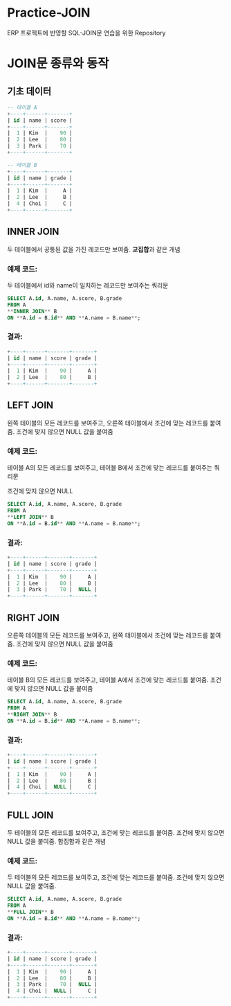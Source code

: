 # Practice-JOIN
ERP 프로젝트에 반영할 SQL-JOIN문 연습을 위한 Repository

# JOIN문 종류와 동작

## 기초 데이터

```sql
-- 테이블 A
+----+------+-------+
| id | name | score |
+----+------+-------+
|  1 | Kim  |    90 |
|  2 | Lee  |    80 |
|  3 | Park |    70 |
+----+------+-------+

-- 테이블 B
+----+------+-------+
| id | name | grade |
+----+------+-------+
|  1 | Kim  |     A |
|  2 | Lee  |     B |
|  4 | Choi |     C |
+----+------+-------+

```

## INNER JOIN

두 테이블에서 공통된 값을 가진 레코드만 보여줌. **교집합**과 같은 개념

### 예제 코드:

두 테이블에서 id와 name이 일치하는 레코드만 보여주는 쿼리문

```sql
SELECT A.id, A.name, A.score, B.grade
FROM A
**INNER JOIN** B
ON **A.id = B.id** AND **A.name = B.name**;
```

### 결과:

```sql
+----+------+-------+-------+
| id | name | score | grade |
+----+------+-------+-------+
|  1 | Kim  |    90 |     A |
|  2 | Lee  |    80 |     B |
+----+------+-------+-------+
```

## LEFT JOIN

왼쪽 테이블의 모든 레코드를 보여주고, 오른쪽 테이블에서 조건에 맞는 레코드를 붙여줌. 조건에 맞지 않으면 NULL 값을 붙여줌

### 예제 코드:

테이블 A의 모든 레코드를 보여주고, 테이블 B에서 조건에 맞는 레코드를 붙여주는 쿼리문

조건에 맞지 않으면 NULL

```sql
SELECT A.id, A.name, A.score, B.grade
FROM A
**LEFT JOIN** B
ON **A.id = B.id** AND **A.name = B.name**;
```

### 결과:

```sql
+----+------+-------+-------+
| id | name | score | grade |
+----+------+-------+-------+
|  1 | Kim  |    90 |     A |
|  2 | Lee  |    80 |     B |
|  3 | Park |    70 |  NULL |
+----+------+-------+-------+
```

## RIGHT JOIN

오른쪽 테이블의 모든 레코드를 보여주고, 왼쪽 테이블에서 조건에 맞는 레코드를 붙여줌. 조건에 맞지 않으면 NULL 값을 붙여줌

### 예제 코드:

테이블 B의 모든 레코드를 보여주고, 테이블 A에서 조건에 맞는 레코드를 붙여줌. 조건에 맞지 않으면 NULL 값을 붙여줌

```sql
SELECT A.id, A.name, A.score, B.grade
FROM A
**RIGHT JOIN** B
ON **A.id = B.id** AND **A.name = B.name**;
```

### 결과:

```sql
+----+------+-------+-------+
| id | name | score | grade |
+----+------+-------+-------+
|  1 | Kim  |    90 |     A |
|  2 | Lee  |    80 |     B |
|  4 | Choi |  NULL |     C |
+----+------+-------+-------+

```

## FULL JOIN

두 테이블의 모든 레코드를 보여주고, 조건에 맞는 레코드를 붙여줌. 조건에 맞지 않으면 NULL 값을 붙여줌. 합집합과 같은 개념

### 예제 코드:

두 테이블의 모든 레코드를 보여주고, 조건에 맞는 레코드를 붙여줌. 조건에 맞지 않으면 NULL 값을 붙여줌.

```sql
SELECT A.id, A.name, A.score, B.grade
FROM A
**FULL JOIN** B
ON **A.id = B.id** AND **A.name = B.name**;
```

### 결과:

```sql
+----+------+-------+-------+
| id | name | score | grade |
+----+------+-------+-------+
|  1 | Kim  |    90 |     A |
|  2 | Lee  |    80 |     B |
|  3 | Park |    70 |  NULL |
|  4 | Choi |  NULL |     C |
+----+------+-------+-------+
```